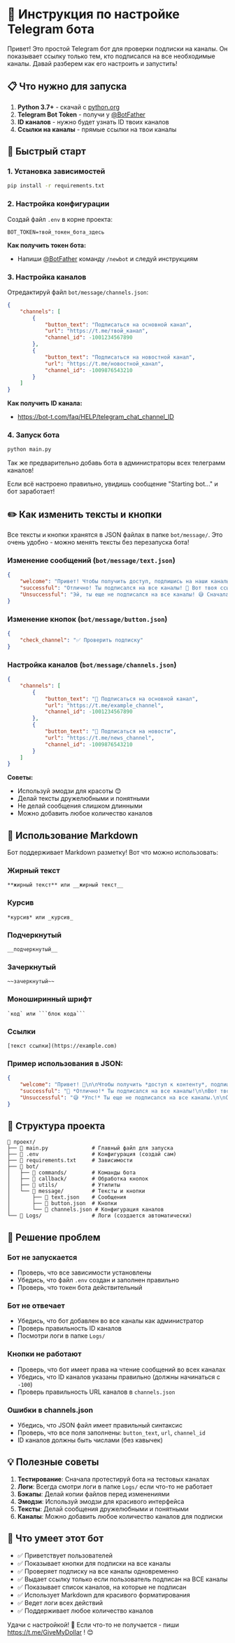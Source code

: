 # 🤖 Инструкция по настройке Telegram бота

Привет! Это простой Telegram бот для проверки подписки на каналы. Он показывает ссылку только тем, кто подписался на все необходимые каналы. Давай разберем как его настроить и запустить!

## 📋 Что нужно для запуска

1. **Python 3.7+** - скачай с [python.org](https://python.org)
2. **Telegram Bot Token** - получи у [@BotFather](https://t.me/BotFather)
3. **ID каналов** - нужно будет узнать ID твоих каналов
4. **Ссылки на каналы** - прямые ссылки на твои каналы

## 🚀 Быстрый старт

### 1. Установка зависимостей

```bash
pip install -r requirements.txt
```

### 2. Настройка конфигурации

Создай файл `.env` в корне проекта:

```env
BOT_TOKEN=твой_токен_бота_здесь
```

**Как получить токен бота:**
- Напиши [@BotFather](https://t.me/BotFather) команду `/newbot` и следуй инструкциям

### 3. Настройка каналов

Отредактируй файл `bot/message/channels.json`:

```json
{
    "channels": [
        {
            "button_text": "Подписаться на основной канал",
            "url": "https://t.me/твой_канал",
            "channel_id": -1001234567890
        },
        {
            "button_text": "Подписаться на новостной канал", 
            "url": "https://t.me/новостной_канал",
            "channel_id": -1009876543210
        }
    ]
}
```

**Как получить ID канала:**
- https://bot-t.com/faq/HELP/telegram_chat_channel_ID

### 4. Запуск бота

```bash
python main.py
```

Так же предварительно добавь бота в администраторы всех телеграмм каналов!

Если всё настроено правильно, увидишь сообщение "Starting bot..." и бот заработает!

## ✏️ Как изменить тексты и кнопки

Все тексты и кнопки хранятся в JSON файлах в папке `bot/message/`. Это очень удобно - можно менять тексты без перезапуска бота!

### Изменение сообщений (`bot/message/text.json`)

```json
{
    "welcome": "Привет! Чтобы получить доступ, подпишись на наши каналы! 😊",
    "successful": "Отлично! Ты подписался на все каналы! 🎉 Вот твоя ссылка: https://example.com",
    "Unsuccessful": "Эй, ты еще не подписался на все каналы! 😅 Сначала подпишись на каналы"
}
```

### Изменение кнопок (`bot/message/button.json`)

```json
{
    "check_channel": "✅ Проверить подписку"
}
```

### Настройка каналов (`bot/message/channels.json`)

```json
{
    "channels": [
        {
            "button_text": "🔗 Подписаться на основной канал",
            "url": "https://t.me/example_channel",
            "channel_id": -1001234567890
        },
        {
            "button_text": "📰 Подписаться на новости", 
            "url": "https://t.me/news_channel",
            "channel_id": -1009876543210
        }
    ]
}
```

**Советы:**
- Используй эмодзи для красоты 😊
- Делай тексты дружелюбными и понятными
- Не делай сообщения слишком длинными
- Можно добавить любое количество каналов

## 🎨 Использование Markdown

Бот поддерживает Markdown разметку! Вот что можно использовать:

### Жирный текст
```
**жирный текст** или __жирный текст__
```

### Курсив
```
*курсив* или _курсив_
```

### Подчеркнутый
```
__подчеркнутый__
```

### Зачеркнутый
```
~~зачеркнутый~~
```

### Моноширинный шрифт
```
`код` или ```блок кода```
```

### Ссылки
```
[текст ссылки](https://example.com)
```

### Пример использования в JSON:

```json
{
    "welcome": "Привет! 👋\n\nЧтобы получить *доступ к контенту*, подпишись на наши каналы!\n\n**Что ты получишь:**\n• Эксклюзивные материалы\n• Новости первым\n• Специальные предложения",
    "successful": "🎉 *Отлично!* Ты подписался на все каналы!\n\nВот твоя ссылка: `https://example.com`\n\n_Спасибо за доверие!_",
    "Unsuccessful": "😅 *Упс!* Ты еще не подписался на все каналы.\n\nСначала подпишись на каналы и нажми \"✅ Проверить подписку\"!"
}
```

## 🔧 Структура проекта

```
📁 проект/
├── 📄 main.py              # Главный файл для запуска
├── 📄 .env                 # Конфигурация (создай сам)
├── 📄 requirements.txt     # Зависимости
├── 📁 bot/
│   ├── 📁 commands/        # Команды бота
│   ├── 📁 callback/        # Обработка кнопок
│   ├── 📁 utils/           # Утилиты
│   └── 📁 message/         # Тексты и кнопки
│       ├── 📄 text.json    # Сообщения
│       ├── 📄 button.json  # Кнопки
│       └── 📄 channels.json # Конфигурация каналов
└── 📁 Logs/                # Логи (создается автоматически)
```

## 🐛 Решение проблем

### Бот не запускается
- Проверь, что все зависимости установлены
- Убедись, что файл `.env` создан и заполнен правильно
- Проверь, что токен бота действительный

### Бот не отвечает
- Убедись, что бот добавлен во все каналы как администратор
- Проверь правильность ID каналов
- Посмотри логи в папке `Logs/`

### Кнопки не работают
- Проверь, что бот имеет права на чтение сообщений во всех каналах
- Убедись, что ID каналов указаны правильно (должны начинаться с `-100`)
- Проверь правильность URL каналов в `channels.json`

### Ошибки в channels.json
- Убедись, что JSON файл имеет правильный синтаксис
- Проверь, что все поля заполнены: `button_text`, `url`, `channel_id`
- ID каналов должны быть числами (без кавычек)

## 💡 Полезные советы

1. **Тестирование**: Сначала протестируй бота на тестовых каналах
2. **Логи**: Всегда смотри логи в папке `Logs/` если что-то не работает
3. **Бэкапы**: Делай копии файлов перед изменениями
4. **Эмодзи**: Используй эмодзи для красивого интерфейса
5. **Тексты**: Делай сообщения дружелюбными и понятными
6. **Каналы**: Можно добавить любое количество каналов для подписки

## 🎯 Что умеет этот бот

- ✅ Приветствует пользователей
- ✅ Показывает кнопки для подписки на все каналы
- ✅ Проверяет подписку на все каналы одновременно
- ✅ Выдает ссылку только если пользователь подписан на ВСЕ каналы
- ✅ Показывает список каналов, на которые не подписан
- ✅ Использует Markdown для красивого форматирования
- ✅ Ведет логи всех действий
- ✅ Поддерживает любое количество каналов

Удачи с настройкой! 🚀 Если что-то не получается - пиши https://t.me/GiveMyDollar ! 😊 